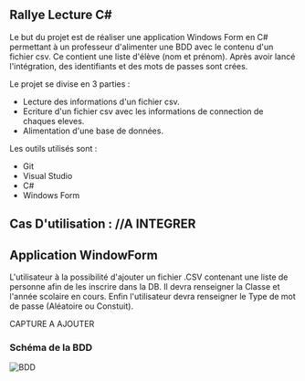 ## Rallye Lecture C#

Le but du projet est de réaliser une application Windows Form en C# permettant à un professeur d'alimenter une BDD avec le contenu d'un fichier csv. Ce contient une liste d'élève (nom et prénom). Après avoir lancé l'intégration, des identifiants et des mots de passes sont crées.

Le projet se divise en 3 parties :

* Lecture des informations d'un fichier csv.
* Ecriture d'un fichier csv avec les informations de connection de chaques eleves.
* Alimentation d'une base de données.

Les outils utilisés sont :

* Git
* Visual Studio
* C#
* Windows Form

## Cas D'utilisation : //A INTEGRER

## Application WindowForm

L'utilisateur à la possibilité d'ajouter un fichier .CSV contenant une liste de personne afin de les inscrire dans la DB.
Il devra renseigner la Classe  et l'année scolaire en cours.
Enfin l'utilisateur devra renseigner le Type de mot de passe (Aléatoire ou Constuit).


CAPTURE A AJOUTER 


### Schéma de la BDD

![BDD](https://image.noelshack.com/fichiers/2020/49/1/1606767722-schemadbrallyelecture.png)
